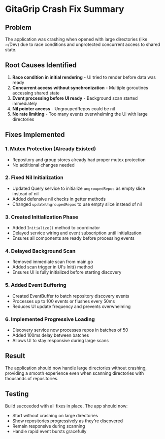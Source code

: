 # GitaGrip Crash Fix Summary

## Problem
The application was crashing when opened with large directories (like ~/Dev) due to race conditions and unprotected concurrent access to shared state.

## Root Causes Identified
1. **Race condition in initial rendering** - UI tried to render before data was ready
2. **Concurrent access without synchronization** - Multiple goroutines accessing shared state
3. **Event processing before UI ready** - Background scan started immediately
4. **Nil pointer access** - UngroupedRepos could be nil
5. **No rate limiting** - Too many events overwhelming the UI with large directories

## Fixes Implemented

### 1. Mutex Protection (Already Existed)
- Repository and group stores already had proper mutex protection
- No additional changes needed

### 2. Fixed Nil Initialization
- Updated Query service to initialize `ungroupedRepos` as empty slice instead of nil
- Added defensive nil checks in getter methods
- Changed `updateUngroupedRepos` to use empty slice instead of nil

### 3. Created Initialization Phase
- Added `Initialize()` method to coordinator
- Delayed service wiring and event subscription until initialization
- Ensures all components are ready before processing events

### 4. Delayed Background Scan
- Removed immediate scan from main.go
- Added scan trigger in UI's Init() method
- Ensures UI is fully initialized before starting discovery

### 5. Added Event Buffering
- Created EventBuffer to batch repository discovery events
- Processes up to 100 events or flushes every 50ms
- Reduces UI update frequency and prevents overwhelming

### 6. Implemented Progressive Loading
- Discovery service now processes repos in batches of 50
- Added 100ms delay between batches
- Allows UI to stay responsive during large scans

## Result
The application should now handle large directories without crashing, providing a smooth experience even when scanning directories with thousands of repositories.

## Testing
Build succeeded with all fixes in place. The app should now:
- Start without crashing on large directories
- Show repositories progressively as they're discovered
- Remain responsive during scanning
- Handle rapid event bursts gracefully